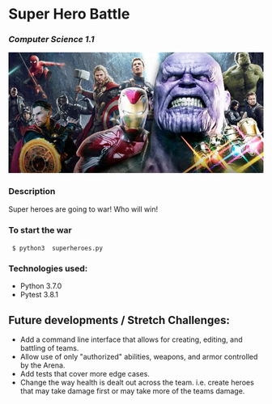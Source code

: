 # Super Hero Battle
### *Computer Science 1.1*

<img src="https://github.com/jayceazua/super_heroes/blob/master/super_heroes_war.jpg">

### Description
Super heroes are going to war! Who will win!

### To start the war
``` $ python3  superheroes.py```

### Technologies used:
- Python 3.7.0
- Pytest 3.8.1

## Future developments / Stretch Challenges:
- Add a command line interface that allows for creating, editing, and battling of teams.
- Allow use of only "authorized" abilities, weapons, and armor controlled by the Arena.
- Add tests that cover more edge cases.
- Change the way health is dealt out across the team. i.e. create heroes that may take damage first or may take more of the teams damage.
